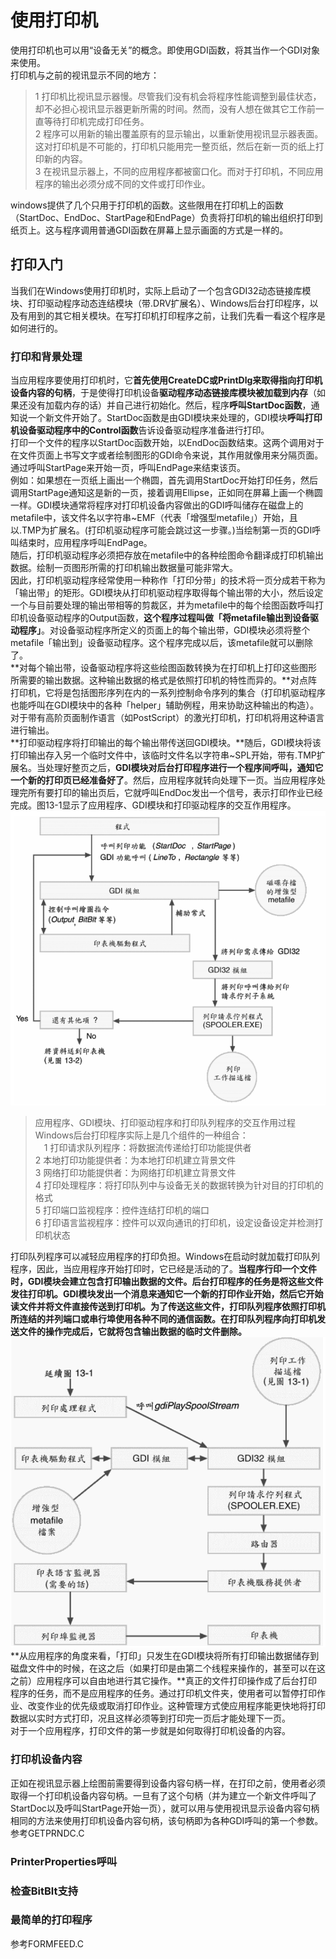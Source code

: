 # 使用打印机
使用打印机也可以用“设备无关”的概念。即使用GDI函数，将其当作一个GDI对象来使用。    
打印机与之前的视讯显示不同的地方：    
> 1 打印机比视讯显示器慢。尽管我们没有机会将程序性能调整到最佳状态，却不必担心视讯显示器更新所需的时间。然而，没有人想在做其它工作前一直等待打印机完成打印任务。    
> 2 程序可以用新的输出覆盖原有的显示输出，以重新使用视讯显示器表面。这对打印机是不可能的，打印机只能用完一整页纸，然后在新一页的纸上打印新的内容。    
> 3 在视讯显示器上，不同的应用程序都被窗口化。而对于打印机，不同应用程序的输出必须分成不同的文件或打印作业。    

windows提供了几个只用于打印机的函数。这些限用在打印机上的函数（StartDoc、EndDoc、StartPage和EndPage）负责将打印机的输出组织打印到纸页上。这与程序调用普通GDI函数在屏幕上显示画面的方式是一样的。    
## 打印入门
当我们在Windows使用打印机时，实际上启动了一个包含GDI32动态链接库模块、打印驱动程序动态连结模块（带.DRV扩展名）、Windows后台打印程序，以及有用到的其它相关模块。在写打印机打印程序之前，让我们先看一看这个程序是如何进行的。
### 打印和背景处理
当应用程序要使用打印机时，它**首先使用CreateDC或PrintDlg来取得指向打印机设备内容的句柄**，于是使得打印机设备**驱动程序动态链接库模块被加载到内存**（如果还没有加载内存的话）并自己进行初始化。然后，程序**呼叫StartDoc函数**，通知说一个新文件开始了。StartDoc函数是由GDI模块来处理的，GDI模块**呼叫打印机设备驱动程序中的Control函数**告诉设备驱动程序准备进行打印。    
打印一个文件的程序以StartDoc函数开始，以EndDoc函数结束。这两个调用对于在文件页面上书写文字或者绘制图形的GDI命令来说，其作用就像用来分隔页面。通过呼叫StartPage来开始一页，呼叫EndPage来结束该页。     
例如：如果想在一页纸上画出一个椭圆，首先调用StartDoc开始打印任务，然后调用StartPage通知这是新的一页，接着调用Ellipse，正如同在屏幕上画一个椭圆一样。GDI模块通常将程序对打印机设备内容做出的GDI呼叫储存在磁盘上的metafile中，该文件名以字符串~EMF（代表「增强型metafile」）开始，且以.TMP为扩展名。(打印机驱动程序可能会跳过这一步骤。)当绘制第一页的GDI呼叫结束时，应用程序呼叫EndPage。        
随后，打印机驱动程序必须把存放在metafile中的各种绘图命令翻译成打印机输出数据。绘制一页图形所需的打印机输出数据量可能非常大。    
因此，打印机驱动程序经常使用一种称作「打印分带」的技术将一页分成若干称为「输出带」的矩形。GDI模块从打印机驱动程序取得每个输出带的大小，然后设定一个与目前要处理的输出带相等的剪裁区，并为metafile中的每个绘图函数呼叫打印机设备驱动程序的Output函数，**这个程序过程叫做「将metafile输出到设备驱动程序」**。对设备驱动程序所定义的页面上的每个输出带，GDI模块必须将整个metafile「输出到」设备驱动程序。这个程序完成以后，该metafile就可以删除了。    
**对每个输出带，设备驱动程序将这些绘图函数转换为在打印机上打印这些图形所需要的输出数据。这种输出数据的格式是依照打印机的特性而异的。**对点阵打印机，它将是包括图形序列在内的一系列控制命令序列的集合（打印机驱动程序也能呼叫在GDI模块中的各种「helper」辅助例程，用来协助这种输出的构造）。对于带有高阶页面制作语言（如PostScript）的激光打印机，打印机将用这种语言进行输出。        
**打印驱动程序将打印输出的每个输出带传送回GDI模块。**随后，GDI模块将该打印输出存入另一个临时文件中，该临时文件名以字符串~SPL开始，带有.TMP扩展名。当处理好整页之后，**GDI模块对后台打印程序进行一个程序间呼叫，通知它一个新的打印页已经准备好了**。然后，应用程序就转向处理下一页。当应用程序处理完所有要打印的输出页后，它就呼叫EndDoc发出一个信号，表示打印作业已经完成。图13-1显示了应用程序、GDI模块和打印驱动程序的交互作用程序。    
![](https://github.com/sii2017/image/blob/master/print_1.png)    
> 应用程序、GDI模块、打印驱动程序和打印队列程序的交互作用过程Windows后台打印程序实际上是几个组件的一种组合：    
>　1 打印请求队列程序：将数据流传递给打印功能提供者    
> 2 本地打印功能提供者：为本地打印机建立背景文件     
> 3 网络打印功能提供者：为网络打印机建立背景文件       
> 4 打印处理程序：将打印队列中与设备无关的数据转换为针对目的打印机的格式     
> 5 打印端口监视程序：控件连结打印机的端口       
> 6 打印语言监视程序：控件可以双向通讯的打印机，设定设备设定并检测打印机状态       
   
打印队列程序可以减轻应用程序的打印负担。Windows在启动时就加载打印队列程序，因此，当应用程序开始打印时，它已经是活动的了。**当程序行印一个文件时，GDI模块会建立包含打印输出数据的文件。后台打印程序的任务是将这些文件发往打印机。GDI模块发出一个消息来通知它一个新的打印作业开始，然后它开始读文件并将文件直接传送到打印机。为了传送这些文件，打印队列程序依照打印机所连结的并列端口或串行埠使用各种不同的通信函数。在打印队列程序向打印机发送文件的操作完成后，它就将包含输出数据的临时文件删除。**    
![](https://github.com/sii2017/image/blob/master/print_2.png)    
**从应用程序的角度来看，「打印」只发生在GDI模块将所有打印输出数据储存到磁盘文件中的时候，在这之后（如果打印是由第二个线程来操作的，甚至可以在这之前）应用程序可以自由地进行其它操作。**真正的文件打印操作成了后台打印程序的任务，而不是应用程序的任务。通过打印机文件夹，使用者可以暂停打印作业、改变作业的优先级或取消打印作业。这种管理方式使应用程序能更快地将打印数据以实时方式打印，况且这样必须等到打印完一页后才能处理下一页。    
对于一个应用程序，打印文件的第一步就是如何取得打印机设备的内容。
### 打印机设备内容 
正如在视讯显示器上绘图前需要得到设备内容句柄一样，在打印之前，使用者必须取得一个打印机设备内容句柄。一旦有了这个句柄（并为建立一个新文件呼叫了StartDoc以及呼叫StartPage开始一页），就可以用与使用视讯显示设备内容句柄相同的方法来使用打印机设备内容句柄，该句柄即为各种GDI呼叫的第一个参数。    
参考GETPRNDC.C
### PrinterProperties呼叫
### 检查BitBlt支持
### 最简单的打印程序
参考FORMFEED.C